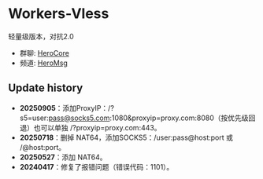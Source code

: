 # Workers-Vless

轻量级版本，对抗2.0

- 群聊: [HeroCore](https://t.me/HeroCore)
- 频道: [HeroMsg](https://t.me/HeroMsg)
  

## Update history
- **20250905**：添加ProxyIP：/?s5=user:pass@socks5.com:1080&proxyip=proxy.com:8080（按优先级回退）也可以单独 /?proxyip=proxy.com:443。
- **20250718**：删掉 NAT64，添加SOCKS5：/user:pass@host:port 或 /@host:port。
- **20250527**：添加 NAT64。
- **20240417**：修复了报错问题（错误代码：1101）。
